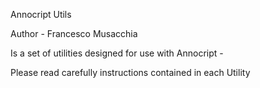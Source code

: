 Annocript Utils

Author - Francesco Musacchia

Is a set of utilities designed for use with Annocript - 

Please read carefully instructions contained in each Utility